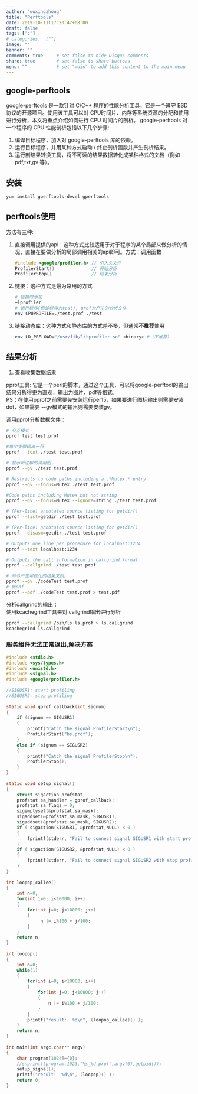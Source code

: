 ```yaml
---
author: "wuxingzhong"
title: "Perftools"
date: 2019-10-11T17:20:47+08:00
draft: false
tags: ["c"]
# categories:  [""]
image: ""
banner: ""
comments: true     # set false to hide Disqus comments
share: true        # set false to share buttons
menu: ""           # set "main" to add this content to the main menu
---
```



## google-perftools 

google-perftools 是一款针对 C/C++ 程序的性能分析工具，它是一个遵守 BSD 协议的开源项目。使用该工具可以对 CPU时间片、内存等系统资源的分配和使用进行分析，本文将重点介绍如何进行 CPU 时间片的剖析。 google-perftools 对一个程序的 CPU 性能剖析包括以下几个步骤:

1. 编译目标程序，加入对 google-perftools 库的依赖。
2. 运行目标程序，并用某种方式启动 / 终止剖析函数并产生剖析结果。
3. 运行剖结果转换工具，将不可读的结果数据转化成某种格式的文档（例如 pdf,txt,gv 等）。

## 安装

```bash
yum install gperftools-devel gperftools
```

## perftools使用

方法有三种:

1. 直接调用提供的api：这种方式比较适用于对于程序的某个局部来做分析的情况，直接在要做分析的局部调用相关的api即可。方式：调用函数

    ```C
    #include <google/profiler.h> // 引入头文件
    ProfilerStart()              // 开始分析
    ProfilerStop()               // 结束分析
    ```

2. 链接：这种方式是最为常用的方式  

    ```bash
    # 链接时添加
    –lprofiler
    # 运行程序(假设程序为test), prof为产生的分析文件
    env CPUPROFILE=./test.prof ./test
    ```

3. 链接动态库：这种方式和静态库的方式差不多，但通常**不推荐**使用

    ```bash
    env LD_PRELOAD="/usr/lib/libprofiler.so" <binary> #（不推荐）
    ```

## 结果分析

1. 查看收集数据结果  

pprof工具: 它是一个perl的脚本，通过这个工具，可以将google-perftool的输出结果分析得更为直观，输出为图片、pdf等格式。  
PS：在使用pprof之前需要先安装运行per15，如果要进行图标输出则需要安装dot，如果需要 --gv模式的输出则需要安装gv。

调用pprof分析数据文件：

```bash
# 交互模式
pprof test test.prof

#每个步骤输出一行                       
pprof --text ./test test.prof

# 显示带注解的调用图
pprof --gv ./test test.prof

# Restricts to code paths including a .*Mutex.* entry                       
pprof --gv --focus=Mutex ./test test.prof

#Code paths including Mutex but not string             
pprof --gv --focus=Mutex --ignore=string ./test test.prof

# (Per-line) annotated source listing for getdir()
pprof --list=getdir ./test test.prof

# (Per-line) annotated source listing for getdir()                   
pprof --disasm=getdir ./test test.prof

# Outputs one line per procedure for localhost:1234             
pprof --text localhost:1234

# Outputs the call information in callgrind format
pprof --callgrind ./test test.prof

# 命令产生可视化的结果文档。
pprof --gv ./codeTest test.prof
# 转pdf
pprof --pdf ./codeTest test.prof > test.pdf

```

分析callgrind的输出：  
使用kcachegrind工具来对.callgrind输出进行分析  

```bash
pprof --callgrind /bin/ls ls.prof > ls.callgrind 
kcachegrind ls.callgrind
```

### 服务组件无法正常退出,解决方案

```C
#include <stdio.h>
#include <sys/types.h>
#include <unistd.h>
#include <signal.h>
#include <google/profiler.h>
 
//SIGUSR1: start profiling
//SIGUSR2: stop profiling
 
static void gprof_callback(int signum)
{
    if (signum == SIGUSR1) 
    {
        printf("Catch the signal ProfilerStart\n");
        ProfilerStart("bs.prof");
    } 
    else if (signum == SIGUSR2) 
    {
        printf("Catch the signal ProfilerStop\n");
        ProfilerStop();
    }
}
 
static void setup_signal()
{
    struct sigaction profstat;
    profstat.sa_handler = gprof_callback;
    profstat.sa_flags = 0;
    sigemptyset(&profstat.sa_mask);
    sigaddset(&profstat.sa_mask, SIGUSR1);
    sigaddset(&profstat.sa_mask, SIGUSR2);
    if ( sigaction(SIGUSR1, &profstat,NULL) < 0 ) 
    {
        fprintf(stderr, "Fail to connect signal SIGUSR1 with start profiling");
    }
    if ( sigaction(SIGUSR2, &profstat,NULL) < 0 ) 
    {
        fprintf(stderr, "Fail to connect signal SIGUSR2 with stop profiling");
    }
}
 
int loopop_callee()
{
    int n=0;
    for(int i=0; i<10000; i++)
    {
        for(int j=0; j<10000; j++)
        {
             n |= i%100 + j/100;
        }
    }
    return n;
}
 
int loopop()
{
    int n=0;
    while(1)
    {
        for(int i=0; i<10000; i++)
        {
            for(int j=0; j<10000; j++)
            {
                n |= i%100 + j/100;
            }
        }
        printf("result:  %d\n", (loopop_callee)() );
    }
    return n;
}
 
int main(int argc,char** argv)
{
    char program[1024]={0};
    //snprintf(program,1023,"%s_%d.prof",argv[0],getpid());
    setup_signal();
    printf("result:  %d\n", (loopop)() );
    return 0;
}

```
